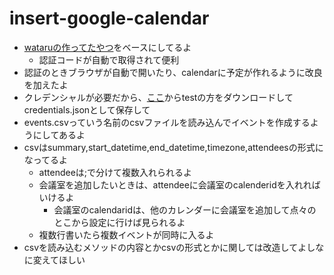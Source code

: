 # insert-google-calendar

 - [wataruの作ってたやつ](https://github.com/flat35hd99/play-oauth)をベースにしてるよ
    - 認証コードが自動で取得されて便利
 - 認証のときブラウザが自動で開いたり、calendarに予定が作れるように改良を加えたよ
 - クレデンシャルが必要だから、[ここ](https://console.cloud.google.com/apis/credentials)からtestの方をダウンロードしてcredentials.jsonとして保存して
 - events.csvっていう名前のcsvファイルを読み込んでイベントを作成するようにしてあるよ
 - csvはsummary,start_datetime,end_datetime,timezone,attendeesの形式になってるよ
    - attendeeは;で分けて複数入れられるよ
    - 会議室を追加したいときは、attendeeに会議室のcalenderidを入れればいけるよ
        - 会議室のcalendaridは、他のカレンダーに会議室を追加して点々のとこから設定に行けば見られるよ
    - 複数行書いたら複数イベントが同時に入るよ
 - csvを読み込むメソッドの内容とかcsvの形式とかに関しては改造してよしなに変えてほしい